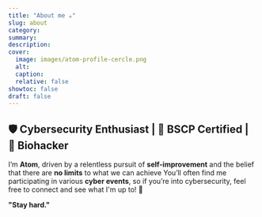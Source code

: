 ```yaml
---
title: "About me ☕"
slug: about
category:
summary:
description: 
cover:
  image: images/atom-profile-cercle.png
  alt:
  caption: 
  relative: false
showtoc: false
draft: false
---
```


🛡️ Cybersecurity Enthusiast | 📜 BSCP Certified | 🧬 Biohacker
-------


I’m **Atom**, driven by a relentless pursuit of **self-improvement** and the belief that there are **no limits** to what we can achieve
You’ll often find me participating in various **cyber events**, so if you’re into cybersecurity, feel free to connect and see what I'm up to! 🚀

**"Stay hard."**
